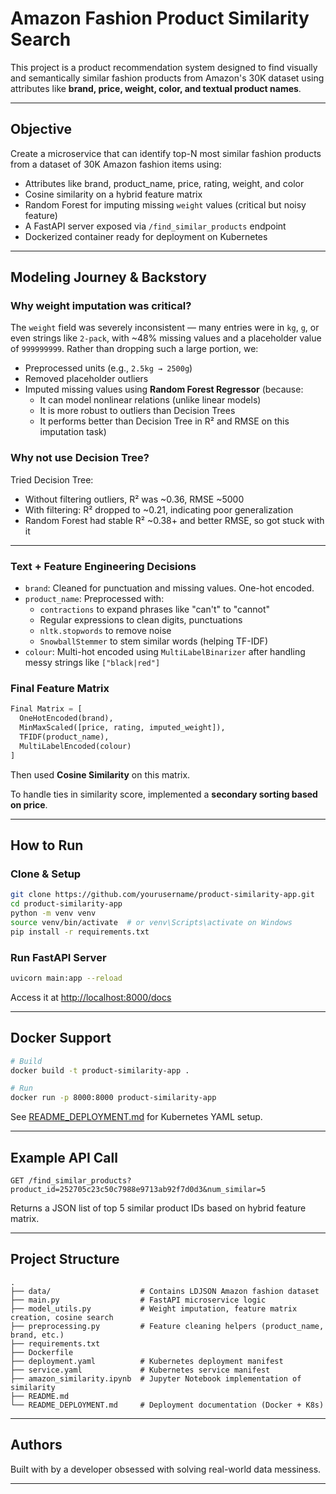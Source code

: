 # Amazon Fashion Product Similarity Search

This project is a product recommendation system designed to find visually and semantically similar fashion products from Amazon's 30K dataset using attributes like **brand, price, weight, color, and textual product names**.

---

## Objective

Create a microservice that can identify top-N most similar fashion products from a dataset of 30K Amazon fashion items using:
- Attributes like brand, product_name, price, rating, weight, and color
- Cosine similarity on a hybrid feature matrix
- Random Forest for imputing missing `weight` values (critical but noisy feature)
- A FastAPI server exposed via `/find_similar_products` endpoint
- Dockerized container ready for deployment on Kubernetes

---

## Modeling Journey & Backstory

### Why weight imputation was critical?
The `weight` field was severely inconsistent — many entries were in `kg`, `g`, or even strings like `2-pack`, with ~48% missing values and a placeholder value of `999999999`. Rather than dropping such a large portion, we:
- Preprocessed units (e.g., `2.5kg → 2500g`)
- Removed placeholder outliers
- Imputed missing values using **Random Forest Regressor** (because:
  - It can model nonlinear relations (unlike linear models)
  - It is more robust to outliers than Decision Trees
  - It performs better than Decision Tree in R² and RMSE on this imputation task)

### Why not use Decision Tree?
Tried Decision Tree:
- Without filtering outliers, R² was ~0.36, RMSE ~5000
- With filtering: R² dropped to ~0.21, indicating poor generalization
- Random Forest had stable R² ~0.38+ and better RMSE, so got stuck with it

---

### Text + Feature Engineering Decisions

- `brand`: Cleaned for punctuation and missing values. One-hot encoded.
- `product_name`: Preprocessed with:
  - `contractions` to expand phrases like "can't" to "cannot"
  - Regular expressions to clean digits, punctuations
  - `nltk.stopwords` to remove noise
  - `SnowballStemmer` to stem similar words (helping TF-IDF)
- `colour`: Multi-hot encoded using `MultiLabelBinarizer` after handling messy strings like `["black|red"]`

### Final Feature Matrix

```python
Final Matrix = [
  OneHotEncoded(brand),
  MinMaxScaled([price, rating, imputed_weight]),
  TFIDF(product_name),
  MultiLabelEncoded(colour)
]
```

Then used **Cosine Similarity** on this matrix.

To handle ties in similarity score, implemented a **secondary sorting based on price**.

---

## How to Run

### Clone & Setup

```bash
git clone https://github.com/yourusername/product-similarity-app.git
cd product-similarity-app
python -m venv venv
source venv/bin/activate  # or venv\Scripts\activate on Windows
pip install -r requirements.txt
```

### Run FastAPI Server

```bash
uvicorn main:app --reload
```

Access it at [http://localhost:8000/docs](http://localhost:8000/docs)

---

## Docker Support

```bash
# Build
docker build -t product-similarity-app .

# Run
docker run -p 8000:8000 product-similarity-app
```

See [README_DEPLOYMENT.md](README_DEPLOYMENT.md) for Kubernetes YAML setup.

---

## Example API Call

```
GET /find_similar_products?product_id=252705c23c50c7988e9713ab92f7d0d3&num_similar=5
```

Returns a JSON list of top 5 similar product IDs based on hybrid feature matrix.

---

## Project Structure

```
.
├── data/                    # Contains LDJSON Amazon fashion dataset
├── main.py                  # FastAPI microservice logic
├── model_utils.py           # Weight imputation, feature matrix creation, cosine search
├── preprocessing.py         # Feature cleaning helpers (product_name, brand, etc.)
├── requirements.txt
├── Dockerfile
├── deployment.yaml          # Kubernetes deployment manifest
├── service.yaml             # Kubernetes service manifest
├── amazon_similarity.ipynb  # Jupyter Notebook implementation of similarity
├── README.md
└── README_DEPLOYMENT.md     # Deployment documentation (Docker + K8s)
```

---

## Authors

Built with by a developer obsessed with solving real-world data messiness.

---
